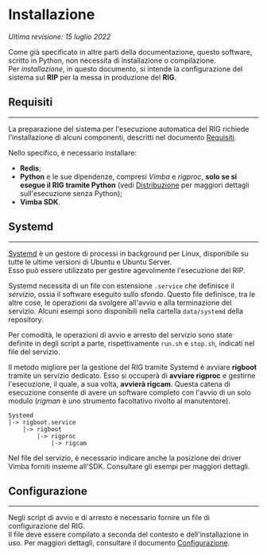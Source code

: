# Installazione

_Ultima revisione: 15 luglio 2022_

Come già specificato in altre parti della documentazione, questo software, scritto in Python, non necessita di installazione o compilazione.\
Per _installazione_, in questo documento, si intende la configurazione del sistema sul **RIP** per la messa in produzione del **RIG**.

## Requisiti

---

La preparazione del sistema per l'esecuzione automatica del RIG richiede l'installazione di alcuni componenti, descritti nel documento [Requisiti](docs/Requisiti.md).

Nello specifico, è necessario installare:

- **Redis**;
- **Python** e le sue dipendenze, compresi _Vimba_ e _rigproc_, **solo se si esegue il RIG tramite Python** (vedi [Distribuzione](docs/Distribuzione.md) per maggiori dettagli sull'esecuzione senza Python);
- **Vimba SDK**.

## Systemd

---

[Systemd](https://systemd.io/) è un gestore di processi in background per Linux, disponibile su tutte le ultime versioni di Ubuntu e Ubuntu Server.\
Esso può essere utilizzato per gestire agevolmente l'esecuzione del RIP.

Systemd necessita di un file con estensione `.service` che definisce il _servizio_, ossia il software eseguito sullo sfondo. Questo file definisce, tra le altre cose, le operazioni da svolgere all'avvio e alla terminazione del servizio. Alcuni esempi sono disponibili nella cartella `data/systemd` della repository.

Per comodità, le operazioni di avvio e arresto del servizio sono state definite in degli script a parte, rispettivamente `run.sh` e `stop.sh`, indicati nel file del servizio.

Il metodo migliore per la gestione del RIG tramite Systemd è avviare **rigboot** tramite un servizio dedicato. Esso si occuperà di **avviare rigproc** e gestirne l'esecuzione, il quale, a sua volta, **avvierà rigcam**. Questa catena di esecuzione consente di avere un software completo con l'avvio di un solo modulo (_rigman_ è uno strumento facoltativo rivolto al manutentore).

```
Systemd
|-> rigboot.service
    |-> rigboot
        |-> rigproc
            |-> rigcam
```

Nel file del servizio, è necessario indicare anche la posizione dei driver Vimba forniti insieme all'SDK. Consultare gli esempi per maggiori dettagli.

## Configurazione

---

Negli script di avvio e di arresto è necessario fornire un file di configurazione del RIG.\
Il file deve essere compilato a seconda del contesto e dell'installazione in uso. Per maggiori dettagli, consultare il documento [Configurazione](docs/Configurazione.md).
